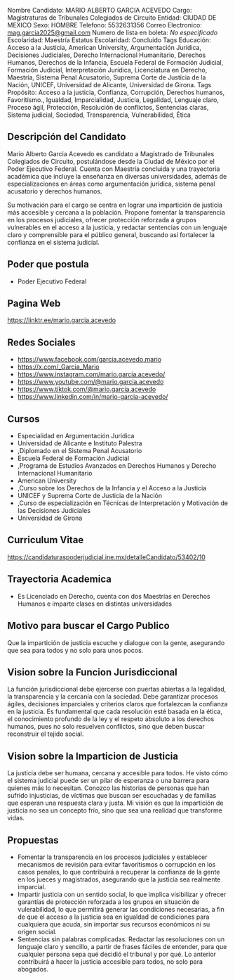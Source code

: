Nombre Candidato: MARIO ALBERTO GARCIA ACEVEDO
Cargo: Magistraturas de Tribunales Colegiados de Circuito
Entidad: CIUDAD DE MEXICO
Sexo: HOMBRE
Telefono: 5532631356
Correo Electronico: mag.garcia2025@gmail.com
Numero de lista en boleta: *No especificado*
Escolaridad: Maestría
Estatus Escolaridad: Concluido
Tags Educación: Acceso a la Justicia, American University, Argumentación Jurídica, Decisiones Judiciales, Derecho Internacional Humanitario, Derechos Humanos, Derechos de la Infancia, Escuela Federal de Formación Judicial, Formación Judicial, Interpretación Jurídica, Licenciatura en Derecho, Maestría, Sistema Penal Acusatorio, Suprema Corte de Justicia de la Nación, UNICEF, Universidad de Alicante, Universidad de Girona.
Tags Propósito: Acceso a la justicia, Confianza, Corrupción, Derechos humanos, Favoritismo., Igualdad, Imparcialidad, Justicia, Legalidad, Lenguaje claro, Proceso ágil, Protección, Resolución de conflictos, Sentencias claras, Sistema judicial, Sociedad, Transparencia, Vulnerabilidad, Ética


## Descripción del Candidato 

Mario Alberto Garcia Acevedo es candidato a Magistrado de Tribunales Colegiados de Circuito, postulándose desde la Ciudad de México por el Poder Ejecutivo Federal. Cuenta con Maestría concluida y una trayectoria académica que incluye la enseñanza en diversas universidades, además de especializaciones en áreas como argumentación jurídica, sistema penal acusatorio y derechos humanos.

Su motivación para el cargo se centra en lograr una impartición de justicia más accesible y cercana a la población.  Propone fomentar la transparencia en los procesos judiciales, ofrecer protección reforzada a grupos vulnerables en el acceso a la justicia, y redactar sentencias con un lenguaje claro y comprensible para el público general, buscando así fortalecer la confianza en el sistema judicial.


## Poder que postula

- Poder Ejecutivo Federal


## Pagina Web

https://linktr.ee/mario.garcia.acevedo


## Redes Sociales

- https://www.facebook.com/garcia.acevedo.mario
- https://x.com/_Garcia_Mario
- https://www.instagram.com/mario.garcia.acevedo/
- https://www.youtube.com/@mario.garcia.acevedo
- https://www.tiktok.com/@mario.garcia.acevedo
- https://www.linkedin.com/in/mario-garcia-acevedo/


## Cursos

- Especialidad en Argumentación Jurídica
- Universidad de Alicante e Instituto Palestra
- ,Diplomado en el Sistema Penal Acusatorio
- Escuela Federal de Formación Judicial
- ,Programa de Estudios Avanzados en Derechos Humanos y Derecho Internacional Humanitario
- American University
- ,Curso sobre los Derechos de la Infancia y el Acceso a la Justicia
- UNICEF y Suprema Corte de Justicia de la Nación
- ,Curso de especialización en Técnicas de Interpretación y Motivación de las Decisiones Judiciales
- Universidad de Girona


## Curriculum Vitae

https://candidaturaspoderjudicial.ine.mx/detalleCandidato/53402/10


## Trayectoria Academica

- Es Licenciado en Derecho, cuenta con dos Maestrías en Derechos Humanos e imparte clases en distintas universidades


## Motivo para buscar el Cargo Publico

Que la impartición de justicia escuche y dialogue con la gente, asegurando que sea para todos y no solo para unos pocos.


## Vision sobre la Funcion Jurisdiccional

La función jurisdiccional debe ejercerse con puertas abiertas a la legalidad, la transparencia y la cercanía con la sociedad. Debe garantizar procesos ágiles, decisiones imparciales y criterios claros que fortalezcan la confianza en la justicia. Es fundamental que cada resolución esté basada en la ética, el conocimiento profundo de la ley y el respeto absoluto a los derechos humanos, pues no solo resuelven conflictos, sino que deben buscar reconstruir el tejido social.


## Vision sobre la Imparticion de Justicia

La justicia debe ser humana, cercana y accesible para todos. He visto cómo el sistema judicial puede ser un pilar de esperanza o una barrera para quienes más lo necesitan. Conozco las historias de personas que han sufrido injusticias, de víctimas que buscan ser escuchadas y de familias que esperan una respuesta clara y justa. Mi visión es que la impartición de justicia no sea un concepto frío, sino que sea una realidad que transforme vidas.


## Propuestas

- Fomentar la transparencia en los procesos judiciales y establecer mecanismos de revisión para evitar favoritismos o corrupción en los casos penales, lo que contribuirá a recuperar la confianza de la gente en los jueces y magistrados, asegurando que la justicia sea realmente imparcial.
- Impartir justicia con un sentido social, lo que implica visibilizar y ofrecer garantías de protección reforzada a los grupos en situación de vulerabilidad, lo que permitirá generar las condiciones necesarias, a fin de que el acceso a la justicia sea en igualdad de condiciones para cualquiera que acuda, sin importar sus recursos económicos ni su origen social.
- Sentencias sin palabras complicadas. Redactar las resoluciones con un lenguaje claro y sencillo, a partir de frases fáciles de entender, para que cualquier persona sepa qué decidió el tribunal y por qué. Lo anterior contribuirá a hacer la justicia accesible para todos, no solo para abogados.

